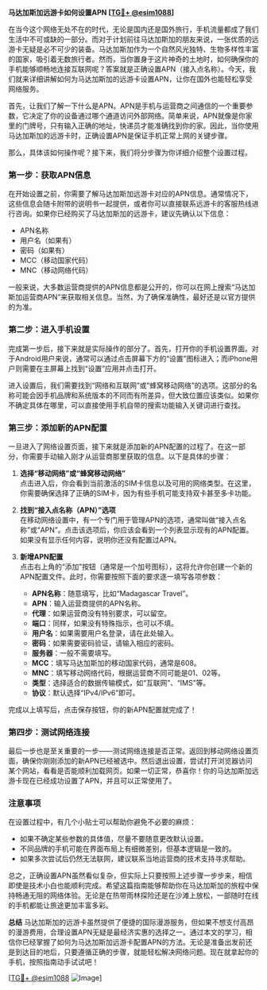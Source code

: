 **马达加斯加远游卡如何设置APN [[TG💪+ @esim1088](https://t.me/s/esim1088)]**

在当今这个网络无处不在的时代，无论是国内还是国外旅行，手机流量都成了我们生活中不可或缺的一部分。而对于计划前往马达加斯加的朋友来说，一张优质的远游卡无疑是必不可少的装备。马达加斯加作为一个自然风光独特、生物多样性丰富的国家，吸引着无数旅行者。然而，当你置身于这片神奇的土地时，如何确保你的手机能够顺畅地连接互联网呢？答案就是正确设置APN（接入点名称）。今天，我们就来详细讲解如何为马达加斯加的远游卡设置APN，让你在国外也能轻松享受网络服务。

首先，让我们了解一下什么是APN。APN是手机与运营商之间通信的一个重要参数，它决定了你的设备通过哪个通道访问外部网络。简单来说，APN就像是你家里的门牌号，只有输入正确的地址，快递员才能准确找到你的家。因此，当你使用马达加斯加的远游卡时，正确设置APN是保证手机正常上网的关键步骤。

那么，具体该如何操作呢？接下来，我们将分步骤为你详细介绍整个设置过程。

### **第一步：获取APN信息**
在开始设置之前，你需要了解马达加斯加远游卡对应的APN信息。通常情况下，这些信息会随卡附带的说明书一起提供，或者你可以直接联系远游卡的客服热线进行咨询。如果你已经购买了马达加斯加的远游卡，建议先确认以下信息：
- APN名称
- 用户名（如果有）
- 密码（如果有）
- MCC（移动国家代码）
- MNC（移动网络代码）

一般来说，大多数运营商提供的APN信息都是公开的，你可以在网上搜索“马达加斯加运营商APN”来获取相关信息。当然，为了确保准确性，最好还是以官方提供的为准。

### **第二步：进入手机设置**
完成第一步后，接下来就是实际操作的部分了。首先，打开你的手机设置界面。对于Android用户来说，通常可以通过点击屏幕下方的“设置”图标进入；而iPhone用户则需要在主屏幕上找到“设置”应用并点击打开。

进入设置后，我们需要找到“网络和互联网”或“蜂窝移动网络”的选项。这部分的名称可能会因手机品牌和系统版本的不同而有所差异，但大致位置应该类似。如果你不确定具体在哪里，可以直接使用手机自带的搜索功能输入关键词进行查找。

### **第三步：添加新的APN配置**
一旦进入了网络设置页面，接下来就是添加新的APN配置的过程了。在这一部分，你需要手动输入刚才从运营商那里获取的信息。以下是具体的步骤：

1. **选择“移动网络”或“蜂窝移动网络”**  
   点击进入后，你会看到当前激活的SIM卡信息以及可用的网络类型。在这里，你需要确保选择了正确的SIM卡，因为有些手机可能支持双卡甚至多卡功能。

2. **找到“接入点名称（APN）”选项**  
   在移动网络设置中，有一个专门用于管理APN的选项，通常叫做“接入点名称”或“APN”。点击该选项后，你应该会看到一个列表显示现有的APN配置。如果没有显示任何内容，说明你还没有配置过APN。

3. **新增APN配置**  
   点击右上角的“添加”按钮（通常是一个加号图标），这将允许你创建一个新的APN配置文件。此时，你需要按照下面的要求逐一填写各项参数：

   - **APN名称**：随意填写，比如“Madagascar Travel”。
   - **APN**：输入运营商提供的APN名称。
   - **代理**：如果运营商没有特别要求，可以留空。
   - **端口**：同样，如果没有特殊指示，也可以不填。
   - **用户名**：如果需要用户名登录，请在此处输入。
   - **密码**：如果需要密码验证，请输入相应的密码。
   - **服务器**：一般不需要填写。
   - **MCC**：填写马达加斯加的移动国家代码，通常是608。
   - **MNC**：填写移动网络代码，根据运营商不同可能是01、02等。
   - **类型**：选择适合的数据传输模式，如“互联网”、“IMS”等。
   - **协议**：默认选择“IPv4/IPv6”即可。

完成以上填写后，点击保存按钮，你的新APN配置就完成了！

### **第四步：测试网络连接**
最后一步也是至关重要的一步——测试网络连接是否正常。返回到移动网络设置页面，确保你刚刚添加的新APN已经被选中。然后退出设置，尝试打开浏览器访问某个网站，看看是否能顺利加载网页。如果一切正常，恭喜你！你的马达加斯加远游卡现在已经成功设置了APN，并且可以正常使用了。

### **注意事项**
在设置过程中，有几个小贴士可以帮助你避免不必要的麻烦：
- 如果不确定某些参数的具体值，尽量不要随意更改默认设置。
- 不同品牌的手机可能在界面布局上有细微差别，但基本逻辑是一致的。
- 如果多次尝试后仍然无法联网，建议联系当地运营商的技术支持寻求帮助。

总之，正确设置APN虽然看似复杂，但实际上只要按照上述步骤一步步来，相信即使是技术小白也能顺利完成。希望这篇指南能够帮助你在马达加斯加的旅程中保持畅通无阻的网络体验。无论是在热带雨林探险还是在沙滩上放松，一部随时在线的手机都能让旅途更加丰富多彩。

**总结**
马达加斯加的远游卡虽然提供了便捷的国际漫游服务，但如果不想支付高昂的漫游费用，合理设置APN无疑是最经济实惠的选择之一。通过本文的学习，相信你已经掌握了如何为马达加斯加远游卡配置APN的方法。无论是准备出发前还是到达目的地后，只要遵循正确的步骤，就能轻松解决网络问题。现在就拿起你的手机，按照指南动手试试吧！

[[TG💪+ @esim1088](https://t.me/s/esim1088) ![Image](https://i.postimg.cc/4NQfJmqS/Snipaste-2025-05-13-00-14-12.png)]